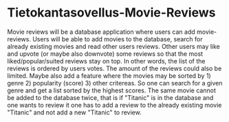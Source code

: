 # Tietokantasovellus-Movie-Reviews

Movie reviews will be a database application where users can add movie-reviews. Users will be able to add movies to the database, search for already existing movies and read other users reviews. Other users may like and upvote (or maybe also downvote) some reviews so that the most liked/popular/suited reviews stay on top. In other words, the list of the reviews is ordered by users votes. The amount of the reviews could also be limited. Maybe also add a feature where the movies may be sorted by 1) genre 2) popularity (score) 3) other critereas. So one can search for a given genre and get a list sorted by the highest scores. The same movie cannot be added to the database twice, that is if "Titanic" is in the database and one wants to review it one has to add a review to the already existing movie "Titanic" and not add a new "Titanic" to review.
